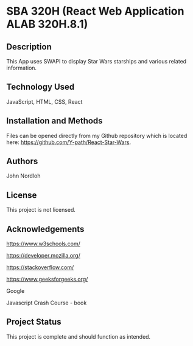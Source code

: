# SBA 320H (React Web Application ALAB 320H.8.1)

## Description

This App uses SWAPI to display Star Wars starships and various related information. 

## Technology Used

JavaScript, HTML, CSS, React

## Installation and Methods

Files can be opened directly from my Github repository which is located here: https://github.com/Y-path/React-Star-Wars.

## Authors

John Nordloh

## License

This project is not licensed.

## Acknowledgements

https://www.w3schools.com/

https://developer.mozilla.org/

https://stackoverflow.com/

https://www.geeksforgeeks.org/

Google

Javascript Crash Course - book

## Project Status

This project is complete and should function as intended.   
